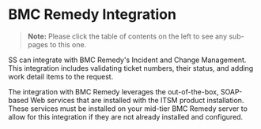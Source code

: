 [title]: # (BMC Remedy Integration)
[tags]: # (BMC Remedy)
[priority]: # (1000)

# BMC Remedy Integration

> **Note:** Please click the table of contents on the left to see any sub-pages to this one.

SS can integrate with BMC Remedy's Incident and Change Management. This integration includes validating ticket numbers, their status, and adding work detail items to the request.

The integration with BMC Remedy leverages the out-of-the-box,  SOAP-based Web services that are installed with the ITSM product installation. These services must be installed on your mid-tier BMC Remedy server to allow for this integration if they are not already installed and configured.
